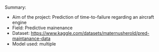 Summary:

  - Aim of the project: Prediction of time-to-failure regarding an aircraft engine
  - Field: Predictive mainenance
  - Dataset: https://www.kaggle.com/datasets/maternusherold/pred-maintanance-data
  - Model used: multiple 
